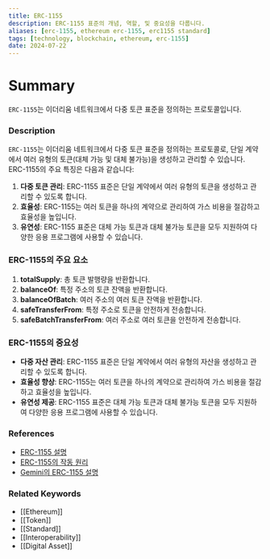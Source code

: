 ```yaml
---
title: ERC-1155
description: ERC-1155 표준의 개념, 역할, 및 중요성을 다룹니다.
aliases: [erc-1155, ethereum erc-1155, erc1155 standard]
tags: [technology, blockchain, ethereum, erc-1155]
date: 2024-07-22
---
```

# Summary

`ERC-1155`는 이더리움 네트워크에서 다중 토큰 표준을 정의하는 프로토콜입니다.

### Description

`ERC-1155`는 이더리움 네트워크에서 다중 토큰 표준을 정의하는 프로토콜로, 단일 계약에서 여러 유형의 토큰(대체 가능 및 대체 불가능)을 생성하고 관리할 수 있습니다. ERC-1155의 주요 특징은 다음과 같습니다:

1. **다중 토큰 관리**: ERC-1155 표준은 단일 계약에서 여러 유형의 토큰을 생성하고 관리할 수 있도록 합니다.
2. **효율성**: ERC-1155는 여러 토큰을 하나의 계약으로 관리하여 가스 비용을 절감하고 효율성을 높입니다.
3. **유연성**: ERC-1155 표준은 대체 가능 토큰과 대체 불가능 토큰을 모두 지원하여 다양한 응용 프로그램에 사용할 수 있습니다.

### ERC-1155의 주요 요소

1. **totalSupply**: 총 토큰 발행량을 반환합니다.
2. **balanceOf**: 특정 주소의 토큰 잔액을 반환합니다.
3. **balanceOfBatch**: 여러 주소의 여러 토큰 잔액을 반환합니다.
4. **safeTransferFrom**: 특정 주소로 토큰을 안전하게 전송합니다.
5. **safeBatchTransferFrom**: 여러 주소로 여러 토큰을 안전하게 전송합니다.

### ERC-1155의 중요성

- **다중 자산 관리**: ERC-1155 표준은 단일 계약에서 여러 유형의 자산을 생성하고 관리할 수 있도록 합니다.
- **효율성 향상**: ERC-1155는 여러 토큰을 하나의 계약으로 관리하여 가스 비용을 절감하고 효율성을 높입니다.
- **유연성 제공**: ERC-1155 표준은 대체 가능 토큰과 대체 불가능 토큰을 모두 지원하여 다양한 응용 프로그램에 사용할 수 있습니다.

### References

- [ERC-1155 설명](https://en.wikipedia.org/wiki/ERC-1155)
- [ERC-1155의 작동 원리](https://ethereum.org/en/glossary/#erc-1155)
- [Gemini의 ERC-1155 설명](https://www.gemini.com/cryptopedia/search?query=erc-1155)

### Related Keywords

- [[Ethereum]]
- [[Token]]
- [[Standard]]
- [[Interoperability]]
- [[Digital Asset]]
